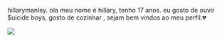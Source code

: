  hillarymanley.
 ola meu nome é hillary, tenho 17 anos.
eu gosto de ouvir $uicide boys, gosto de cozinhar ,
sejam bem vindos ao meu perfil.💔




 
 ![](https://media1.tenor.com/m/5hCLFFayza8AAAAC/oops-tombo.gif)
